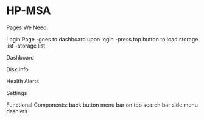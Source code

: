 # HP-MSA
Pages We Need:

Login Page
  -goes to dashboard upon login
  -press top button to load storage list
  -storage list
  
Dashboard

Disk Info 

Health Alerts

Settings
  
Functional Components:
  back button
  menu bar on top 
  search bar
  side menu
  dashlets
